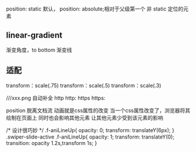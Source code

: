 ##
position: static 默认，
position: absolute;相对于父级第一个 非 static 定位的元素

## linear-gradient
渐变角度，to bottom
渐变线

## 适配
transform：scale(.75)
transform：scale(.5)
transform：scale(.3)

///xxx.png
自动补全
http http:
https https:

position 脱离文档流
动画就是css属性的改变
当一个css属性改变了，浏览器将其绘制在页面上 同时也会影响其他元素
让其他元素少受到该元素的影响

/* 设计很巧妙 */
.f-aniLineUp{
  opacity: 0;
  transform: translateY(6px);
}
.swiper-slide-active .f-aniLineUp{
  opacity: 1;
  transform: translateY(0);
  transition: opacity 1.2s,transform 1s;
}
